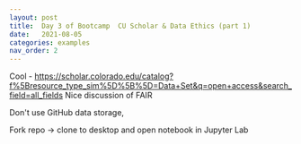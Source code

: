 ```yaml
---
layout: post
title:  Day 3 of Bootcamp  CU Scholar & Data Ethics (part 1)  
date:   2021-08-05
categories: examples
nav_order: 2
---
```


Cool - https://scholar.colorado.edu/catalog?f%5Bresource_type_sim%5D%5B%5D=Data+Set&q=open+access&search_field=all_fields
Nice discussion of FAIR 

Don't use GitHub data storage, 

Fork repo -> clone to desktop and open notebook in Jupyter Lab

